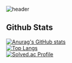 <div>
  
  ![header](https://capsule-render.vercel.app/api?type=waving&color=gradient&height=200&section=header&text=Welcome%20to%20My%20Github)
  
</div>
<div>
  
  ## Github Stats
  [![Anurag's GitHub stats](https://github-readme-stats.vercel.app/api?username=YangHeeChang)](https://github.com/anuraghazra/github-readme-stats)
  <br/>
  [![Top Langs](https://github-readme-stats.vercel.app/api/top-langs/?username=YangHeeChang&layout=compact)](https://github.com/anuraghazra/github-readme-stats)
  <br/>
  [![Solved.ac Profile](http://mazassumnida.wtf/api/generate_badge?boj=didgmlckd)](https://solved.ac/didgmlckd)
  
</div>

